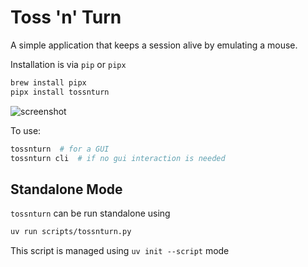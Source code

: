 # Toss 'n' Turn

A simple application that keeps a session alive by emulating a mouse.

Installation is via `pip` or `pipx`

```sh
brew install pipx
pipx install tossnturn
```

![screenshot](./screenshot.png)

To use:

```sh
tossnturn  # for a GUI
tossnturn cli  # if no gui interaction is needed
```

## Standalone Mode

`tossnturn` can be run standalone using

```sh
uv run scripts/tossnturn.py
```

This script is managed using `uv init --script` mode
